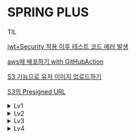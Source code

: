 # SPRING PLUS

TIL

[jwt+Security 적용 이후 테스트 코드 에러 발생](https://heehyun0221.tistory.com/150)

[aws에 배포하기 with GitHubAction](https://heehyun0221.tistory.com/147)

[S3 기능으로 유저 이미지 업로드하기]()

[S3의 Presigned URL]()



<details>
  <summary>Lv1</summary>
Lv1 - 1. 코드 개선 퀴즈 - @Transactional의 이해

- 기존에 @Transactional(readOnly = true)라고 되있는 부분에서 오류가 발생했다.
- @Transcational로 변경하여 문제를 해결했다.
![image](https://github.com/user-attachments/assets/9f964053-3108-45ee-a6eb-7f0b493b1dfc)

Lv1 - 2. JWT의 이해

- User 테이블에 nickname 추가했다.
- JWT에 nickname 추가했다.

Lv1 - 3. AOP의 이해

- UserAdminController 클래스의 changeUserRole() 메소드가 실행 전 동작할 수 있도록 @After 를 @Before로 변경했다.

Lv1 - 4. 테스트 코드 퀴즈 - 컨트롤러 테스트의 이해

- 기존 코드의 기댓값 HttpStatus.OK가 문제를 일으켰다.
- HttpStatus.valueOf(400) 으로 해당 컨트롤러의 의도대로 수정했다.

Lv1 - 5. 코드 개선 퀴즈 - JPA의 이해

- 할일 검색 시 weather, 수정일 기준 조회 내림차순 기능을 추가했다.

</details>

<details>
  <summary>Lv2</summary>
Lv2 - 1. JPA Cascade

- 할 일을 새로 저장할 시, 할일을 생성한 유저가 담당자로 자동 등록 될 수 있도록 수정해야 한다.
- cascade = CascadeType.PERSIST 옵션을 지정했다.

Lv2 - 2. N+1

- getComments() 의 N+1 문제가 발생했다.
- 해당 메소드와 관련한 쿼리문을 Fetch Join을 통해 변경해 N+1 문제를 해소했다.


Lv2 - 3. QueryDSL

- getTodo() 기능을 QueryDSL으로 변경했다.
- (2025.01.20 추가) N+1문제 발생으로 fetchJoin을 추가했다.

Lv2 - 4. Spring Security

- 기존 Filter와 Argument Resolver를 사용하던 코드들을 Spring Security로 변경했다.
  
</details>

<details>
<summary>Lv3</summary>
Lv3 - 10. QueryDSL을 사용하여 검색 기능 만들기

- 일정 검색 기능(제목, 생성일 범위, 닉네임)을 추가했다.
- 해당 기능으로 일정을 검색하면 해당 일정의 제목, 담당자 수, 댓글 개수를 볼 수 있다.

Lv3 - 11. Transcation 심화

- 매니저 등록 시 로그 테이블에 발생시간, 요청유저 아이디, 매니저로 등록할 아이디, 성공여부, 예외발생 시 예외 메시지가 남습니다.
- 처음엔 AOP에서 로그를 등록하는 방향으로 정했으나, 매니저를 등록할 때 이외에는 로그를 남기지 않고 Transaction 전파 속성 활용과는 상관이 없다고 생각하여 제거 후 매니저 등록 서비스에서 로그를 남기도록 처리했습니다.
- 매니저 등록에 실패하더라도 로그는 남습니다. 

Lv3 - 12. AWS 활용 마스터

Lv3 - 13. 대용량 데이터 처리
</details>

<details>
  <summary>Lv4</summary>
  Lv4. Kotlin 적용하기

  Lv4 - 14. Entity 및 Repository CRUD를 Kotlin으로 리팩토링
</details>
